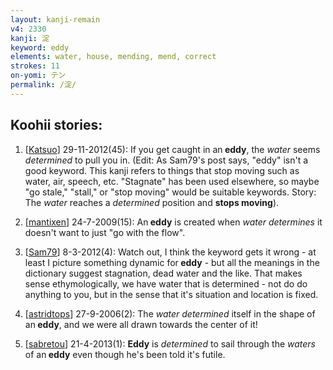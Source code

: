 ```yaml
---
layout: kanji-remain
v4: 2330
kanji: 淀
keyword: eddy
elements: water, house, mending, mend, correct
strokes: 11
on-yomi: テン
permalink: /淀/
---
```


## Koohii stories: 

1) [<a href="http://kanji.koohii.com/profile/Katsuo">Katsuo</a>] 29-11-2012(45): If you get caught in an<strong> eddy</strong>, the <em>water</em> seems <em>determined</em> to pull you in. (Edit: As Sam79&#039;s post says, &quot;eddy&quot; isn&#039;t a good keyword. This kanji refers to things that stop moving such as water, air, speech, etc. &quot;Stagnate&quot; has been used elsewhere, so maybe &quot;go stale,&quot; &quot;stall,&quot; or &quot;stop moving&quot; would be suitable keywords. Story: The <em>water</em> reaches a <em>determined</em> position and <strong>stops moving</strong>).

2) [<a href="http://kanji.koohii.com/profile/mantixen">mantixen</a>] 24-7-2009(15): An<strong> eddy</strong> is created when <em>water</em> <em>determines</em> it doesn&#039;t want to just &quot;go with the flow&quot;.

3) [<a href="http://kanji.koohii.com/profile/Sam79">Sam79</a>] 8-3-2012(4): Watch out, I think the keyword gets it wrong - at least I picture something dynamic for<strong> eddy</strong> - but all the meanings in the dictionary suggest stagnation, dead water and the like. That makes sense ethymologically, we have water that is determined - not do do anything to you, but in the sense that it&#039;s situation and location is fixed.

4) [<a href="http://kanji.koohii.com/profile/astridtops">astridtops</a>] 27-9-2006(2): The <em>water determined</em> itself in the shape of an<strong> eddy</strong>, and we were all drawn towards the center of it!

5) [<a href="http://kanji.koohii.com/profile/sabretou">sabretou</a>] 21-4-2013(1): <strong>Eddy</strong> is <em>determined</em> to sail through the <em>waters</em> of an<strong> eddy</strong> even though he&#039;s been told it&#039;s futile.

